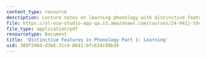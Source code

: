 ```yaml
---
content_type: resource
description: Lecture notes on learning phonology with distinctive features.
file: https://ol-ocw-studio-app-qa.s3.amazonaws.com/courses/24-941j-the-lexicon-and-its-features-spring-2007/389f296dd3b631cd8641bfc624c08bd9_lec4ds_features.pdf
file_type: application/pdf
resourcetype: Document
title: 'Distinctive Features in Phonology Part 1: Learning'
uid: 389f296d-d3b6-31cd-8641-bfc624c08bd9
---
```

